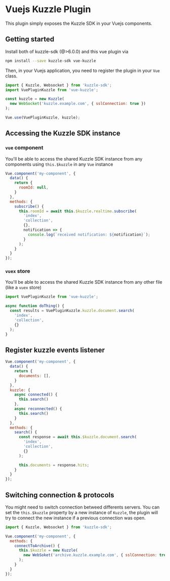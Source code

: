 # Vuejs Kuzzle Plugin

This plugin simply exposes the Kuzzle SDK in your Vuejs components.

## Getting started

Install both of kuzzle-sdk (@>6.0.0) and this vue plugin via

```bash
npm install --save kuzzle-sdk vue-kuzzle
```

Then, in your Vuejs application, you need to register the plugin in your `Vue` class.

```javascript
import { Kuzzle, Websocket } from 'kuzzle-sdk';
import VuePluginKuzzle from 'vue-kuzzle';

const kuzzle = new Kuzzle(
  new WebSocket('kuzzle.example.com', { sslConnection: true })
);

Vue.use(VuePluginKuzzle, kuzzle);
```

## Accessing the Kuzzle SDK instance

### `vue` component

You'll be able to access the shared Kuzzle SDK instance from any components using `this.$kuzzle` in any `Vue` instance

```javascript
Vue.component('my-component', {
  data() {
    return {
      roomId: null,
    }
  },
  methods: {
    subscribe() {
      this.roomId = await this.$kuzzle.realtime.subscribe(
        'index',
        'collection',
        {},
        notification => {
          console.log(`received notification: ${notification}`);
        }
      );
    }
  }
});
```

### `vuex` store

You'll be able to access the shared Kuzzle SDK instance from any other file (like a `vuex` store)

```javascript
import VuePluginKuzzle from 'vue-kuzzle';

async function doThing() {
  const results = VuePluginKuzzle.kuzzle.document.search(
    'index',
    'collection',
    {}
  );
}
```

## Register kuzzle events listener

```javascript
Vue.component('my-component', {
  data() {
    return {
      documents: [],
    }
  },
  kuzzle: {
    async connected() {
      this.search()
    },
    async reconnected() {
      this.search()
    }
  },
  methods: {
    search() {
      const response = await this.$kuzzle.document.search(
        'index',
        'collection',
        {}
      );

      this.documents = response.hits;
    }
  }
});
```

## Switching connection & protocols

You might need to switch connection betweed differents servers.
You can set the `this.$kuzzle` property by a new instance of `Kuzzle`, the plugin will try to connect the new instance if a previous connection was open.

```javascript
import { Kuzzle, Websocket } from 'kuzzle-sdk';

Vue.component('my-component', {
  methods: {
    connectToArchive() {
      this.$kuzzle = new Kuzzle(
        new WebSoket('archive.kuzzle.example.com', { sslConnection: true })
      );
    }
  }
});
```
